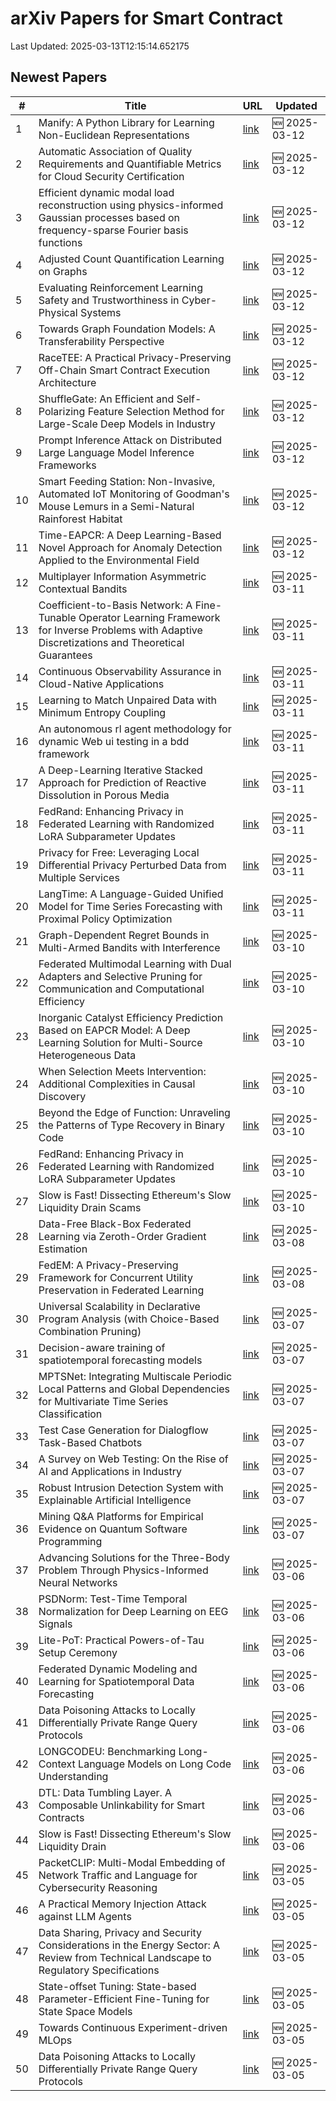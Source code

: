 # arXiv Papers for Smart Contract

Last Updated: 2025-03-13T12:15:14.652175

## Newest Papers

|\#|Title|URL|Updated|
|---|---|---|---|
|1|Manify: A Python Library for Learning Non-Euclidean Representations|[link](http://arxiv.org/abs/2503.09576v1)|🆕 2025-03-12|
|2|Automatic Association of Quality Requirements and Quantifiable Metrics for Cloud Security Certification|[link](http://arxiv.org/abs/2503.09460v1)|🆕 2025-03-12|
|3|Efficient dynamic modal load reconstruction using physics-informed Gaussian processes based on frequency-sparse Fourier basis functions|[link](http://arxiv.org/abs/2503.09418v1)|🆕 2025-03-12|
|4|Adjusted Count Quantification Learning on Graphs|[link](http://arxiv.org/abs/2503.09395v1)|🆕 2025-03-12|
|5|Evaluating Reinforcement Learning Safety and Trustworthiness in Cyber-Physical Systems|[link](http://arxiv.org/abs/2503.09388v1)|🆕 2025-03-12|
|6|Towards Graph Foundation Models: A Transferability Perspective|[link](http://arxiv.org/abs/2503.09363v1)|🆕 2025-03-12|
|7|RaceTEE: A Practical Privacy-Preserving Off-Chain Smart Contract Execution Architecture|[link](http://arxiv.org/abs/2503.09317v1)|🆕 2025-03-12|
|8|ShuffleGate: An Efficient and Self-Polarizing Feature Selection Method for Large-Scale Deep Models in Industry|[link](http://arxiv.org/abs/2503.09315v1)|🆕 2025-03-12|
|9|Prompt Inference Attack on Distributed Large Language Model Inference Frameworks|[link](http://arxiv.org/abs/2503.09291v1)|🆕 2025-03-12|
|10|Smart Feeding Station: Non-Invasive, Automated IoT Monitoring of Goodman's Mouse Lemurs in a Semi-Natural Rainforest Habitat|[link](http://arxiv.org/abs/2503.09238v1)|🆕 2025-03-12|
|11|Time-EAPCR: A Deep Learning-Based Novel Approach for Anomaly Detection Applied to the Environmental Field|[link](http://arxiv.org/abs/2503.09200v1)|🆕 2025-03-12|
|12|Multiplayer Information Asymmetric Contextual Bandits|[link](http://arxiv.org/abs/2503.08961v1)|🆕 2025-03-11|
|13|Coefficient-to-Basis Network: A Fine-Tunable Operator Learning Framework for Inverse Problems with Adaptive Discretizations and Theoretical Guarantees|[link](http://arxiv.org/abs/2503.08642v1)|🆕 2025-03-11|
|14|Continuous Observability Assurance in Cloud-Native Applications|[link](http://arxiv.org/abs/2503.08552v1)|🆕 2025-03-11|
|15|Learning to Match Unpaired Data with Minimum Entropy Coupling|[link](http://arxiv.org/abs/2503.08501v1)|🆕 2025-03-11|
|16|An autonomous rl agent methodology for dynamic Web ui testing in a bdd framework|[link](http://arxiv.org/abs/2503.08464v1)|🆕 2025-03-11|
|17|A Deep-Learning Iterative Stacked Approach for Prediction of Reactive Dissolution in Porous Media|[link](http://arxiv.org/abs/2503.08410v1)|🆕 2025-03-11|
|18|FedRand: Enhancing Privacy in Federated Learning with Randomized LoRA Subparameter Updates|[link](http://arxiv.org/abs/2503.07216v2)|🆕 2025-03-11|
|19|Privacy for Free: Leveraging Local Differential Privacy Perturbed Data from Multiple Services|[link](http://arxiv.org/abs/2503.08297v1)|🆕 2025-03-11|
|20|LangTime: A Language-Guided Unified Model for Time Series Forecasting with Proximal Policy Optimization|[link](http://arxiv.org/abs/2503.08271v1)|🆕 2025-03-11|
|21|Graph-Dependent Regret Bounds in Multi-Armed Bandits with Interference|[link](http://arxiv.org/abs/2503.07555v1)|🆕 2025-03-10|
|22|Federated Multimodal Learning with Dual Adapters and Selective Pruning for Communication and Computational Efficiency|[link](http://arxiv.org/abs/2503.07552v1)|🆕 2025-03-10|
|23|Inorganic Catalyst Efficiency Prediction Based on EAPCR Model: A Deep Learning Solution for Multi-Source Heterogeneous Data|[link](http://arxiv.org/abs/2503.07424v1)|🆕 2025-03-10|
|24|When Selection Meets Intervention: Additional Complexities in Causal Discovery|[link](http://arxiv.org/abs/2503.07302v1)|🆕 2025-03-10|
|25|Beyond the Edge of Function: Unraveling the Patterns of Type Recovery in Binary Code|[link](http://arxiv.org/abs/2503.07243v1)|🆕 2025-03-10|
|26|FedRand: Enhancing Privacy in Federated Learning with Randomized LoRA Subparameter Updates|[link](http://arxiv.org/abs/2503.07216v1)|🆕 2025-03-10|
|27|Slow is Fast! Dissecting Ethereum's Slow Liquidity Drain Scams|[link](http://arxiv.org/abs/2503.04850v2)|🆕 2025-03-10|
|28|Data-Free Black-Box Federated Learning via Zeroth-Order Gradient Estimation|[link](http://arxiv.org/abs/2503.06028v1)|🆕 2025-03-08|
|29|FedEM: A Privacy-Preserving Framework for Concurrent Utility Preservation in Federated Learning|[link](http://arxiv.org/abs/2503.06021v1)|🆕 2025-03-08|
|30|Universal Scalability in Declarative Program Analysis (with Choice-Based Combination Pruning)|[link](http://arxiv.org/abs/2503.05945v1)|🆕 2025-03-07|
|31|Decision-aware training of spatiotemporal forecasting models|[link](http://arxiv.org/abs/2503.05622v1)|🆕 2025-03-07|
|32|MPTSNet: Integrating Multiscale Periodic Local Patterns and Global Dependencies for Multivariate Time Series Classification|[link](http://arxiv.org/abs/2503.05582v1)|🆕 2025-03-07|
|33|Test Case Generation for Dialogflow Task-Based Chatbots|[link](http://arxiv.org/abs/2503.05561v1)|🆕 2025-03-07|
|34|A Survey on Web Testing: On the Rise of AI and Applications in Industry|[link](http://arxiv.org/abs/2503.05378v1)|🆕 2025-03-07|
|35|Robust Intrusion Detection System with Explainable Artificial Intelligence|[link](http://arxiv.org/abs/2503.05303v1)|🆕 2025-03-07|
|36|Mining Q&A Platforms for Empirical Evidence on Quantum Software Programming|[link](http://arxiv.org/abs/2503.05240v1)|🆕 2025-03-07|
|37|Advancing Solutions for the Three-Body Problem Through Physics-Informed Neural Networks|[link](http://arxiv.org/abs/2503.04585v1)|🆕 2025-03-06|
|38|PSDNorm: Test-Time Temporal Normalization for Deep Learning on EEG Signals|[link](http://arxiv.org/abs/2503.04582v1)|🆕 2025-03-06|
|39|Lite-PoT: Practical Powers-of-Tau Setup Ceremony|[link](http://arxiv.org/abs/2503.04549v1)|🆕 2025-03-06|
|40|Federated Dynamic Modeling and Learning for Spatiotemporal Data Forecasting|[link](http://arxiv.org/abs/2503.04528v1)|🆕 2025-03-06|
|41|Data Poisoning Attacks to Locally Differentially Private Range Query Protocols|[link](http://arxiv.org/abs/2503.03454v2)|🆕 2025-03-06|
|42|LONGCODEU: Benchmarking Long-Context Language Models on Long Code Understanding|[link](http://arxiv.org/abs/2503.04359v1)|🆕 2025-03-06|
|43|DTL: Data Tumbling Layer. A Composable Unlinkability for Smart Contracts|[link](http://arxiv.org/abs/2503.04260v1)|🆕 2025-03-06|
|44|Slow is Fast! Dissecting Ethereum's Slow Liquidity Drain|[link](http://arxiv.org/abs/2503.04850v1)|🆕 2025-03-06|
|45|PacketCLIP: Multi-Modal Embedding of Network Traffic and Language for Cybersecurity Reasoning|[link](http://arxiv.org/abs/2503.03747v1)|🆕 2025-03-05|
|46|A Practical Memory Injection Attack against LLM Agents|[link](http://arxiv.org/abs/2503.03704v1)|🆕 2025-03-05|
|47|Data Sharing, Privacy and Security Considerations in the Energy Sector: A Review from Technical Landscape to Regulatory Specifications|[link](http://arxiv.org/abs/2503.03539v1)|🆕 2025-03-05|
|48|State-offset Tuning: State-based Parameter-Efficient Fine-Tuning for State Space Models|[link](http://arxiv.org/abs/2503.03499v1)|🆕 2025-03-05|
|49|Towards Continuous Experiment-driven MLOps|[link](http://arxiv.org/abs/2503.03455v1)|🆕 2025-03-05|
|50|Data Poisoning Attacks to Locally Differentially Private Range Query Protocols|[link](http://arxiv.org/abs/2503.03454v1)|🆕 2025-03-05|
